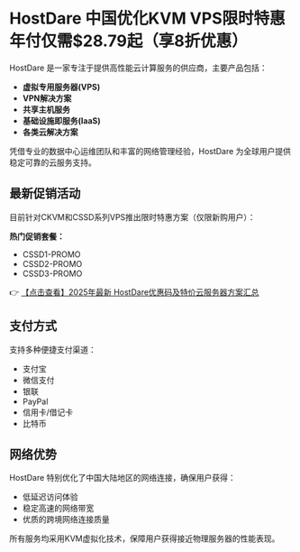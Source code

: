 # HostDare 中国优化KVM VPS限时特惠 年付仅需$28.79起（享8折优惠）

HostDare 是一家专注于提供高性能云计算服务的供应商，主要产品包括：

- **虚拟专用服务器(VPS)**
- **VPN解决方案**
- **共享主机服务**
- **基础设施即服务(IaaS)**
- **各类云解决方案**

凭借专业的数据中心运维团队和丰富的网络管理经验，HostDare 为全球用户提供稳定可靠的云服务支持。

## 最新促销活动

目前针对CKVM和CSSD系列VPS推出限时特惠方案（仅限新购用户）：

**热门促销套餐：**
- CSSD1-PROMO
- CSSD2-PROMO
- CSSD3-PROMO

👉 [【点击查看】2025年最新 HostDare优惠码及特价云服务器方案汇总](https://bit.ly/hostdare)

## 支付方式

支持多种便捷支付渠道：
- 支付宝
- 微信支付
- 银联
- PayPal
- 信用卡/借记卡
- 比特币

## 网络优势

HostDare 特别优化了中国大陆地区的网络连接，确保用户获得：
- 低延迟访问体验
- 稳定高速的网络带宽
- 优质的跨境网络连接质量

所有服务均采用KVM虚拟化技术，保障用户获得接近物理服务器的性能表现。